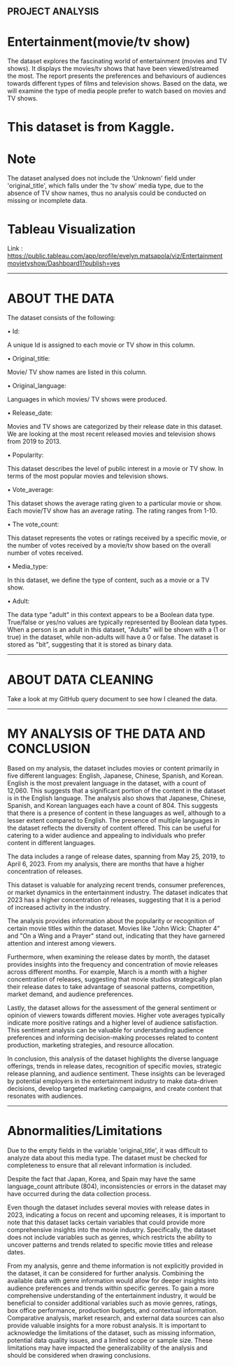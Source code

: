 ## PROJECT ANALYSIS

# Entertainment(movie/tv show)

The dataset explores the fascinating world of entertainment (movies and TV shows). It displays the movies/tv shows that have been viewed/streamed the most. 
The report presents the preferences and behaviours of audiences towards different types of films and television shows.
Based on the data, we will examine the type of media people prefer to watch based on movies and TV shows.

# This dataset is from Kaggle. 


# Note

The dataset analysed does not include the 'Unknown' field under 'original_title', which falls under the 'tv show' media type, due to the absence of TV show names, thus no analysis could be conducted on missing or incomplete data.


# Tableau Visualization
Link : https://public.tableau.com/app/profile/evelyn.matsapola/viz/Entertainmentmovietvshow/Dashboard1?publish=yes

-----------------------------------------------------------------------------------------------------------------------------------

# ABOUT THE DATA

The dataset consists of the following:


•	Id:

A unique Id is assigned to each movie or TV show in this column. 



• Original_title:

Movie/ TV show names are listed in this column.



• Original_language:

 Languages in which movies/ TV shows were produced.



• Release_date:

Movies and TV shows are categorized by their release date in this dataset. We are looking at the most recent released movies and television shows from 2019 to 2013.



•	Popularity:

This dataset describes the level of public interest in a movie or TV show. In terms of the most popular movies and television shows.



•	Vote_average:

This dataset shows the average rating given to a particular movie or show. Each movie/TV show has an average rating. The rating ranges from 1-10. 



•	The vote_count:

This dataset represents the votes or ratings received by a specific movie, or the number of votes received by a movie/tv show based on the overall number of votes received.



•	Media_type:

In this dataset, we define the type of content, such as a movie or a TV show.



•	Adult:

The data type "adult" in this context appears to be a Boolean data type. True/false or yes/no values are typically represented by Boolean data types. When a person is an adult in this dataset, "Adults" will be shown with a (1 or true) in the dataset, while non-adults will have a 0 or false. The dataset is stored as "bit", suggesting that it is stored as binary data.

-----------------------------------------------------------------------------------------------------------------------------------------

# ABOUT DATA CLEANING

Take a look at my GitHub query document to see how I cleaned the data.

-----------------------------------------------------------------------------------------------------------------------------------------

# MY ANALYSIS OF THE DATA AND CONCLUSION


Based on my analysis, the dataset includes movies or content primarily in five different languages: English, Japanese, Chinese, Spanish, and Korean. English is the most prevalent language in the dataset, with a count of 12,060. This suggests that a significant portion of the content in the dataset is in the English language. The analysis also shows that Japanese, Chinese, Spanish, and Korean languages each have a count of 804. This suggests that there is a presence of content in these languages as well, although to a lesser extent compared to English. The presence of multiple languages in the dataset reflects the diversity of content offered. This can be useful for catering to a wider audience and appealing to individuals who prefer content in different languages.

The data includes a range of release dates, spanning from May 25, 2019, to April 6, 2023. From my analysis, there are months that have a higher concentration of releases.

This dataset is valuable for analyzing recent trends, consumer preferences, or market dynamics in the entertainment industry. The dataset indicates that 2023 has a higher concentration of releases, suggesting that it is a period of increased activity in the industry.

The analysis provides information about the popularity or recognition of certain movie titles within the dataset. Movies like "John Wick: Chapter 4" and "On a Wing and a Prayer" stand out, indicating that they have garnered attention and interest among viewers.

Furthermore, when examining the release dates by month, the dataset provides insights into the frequency and concentration of movie releases across different months. For example, March is a month with a higher concentration of releases, suggesting that movie studios strategically plan their release dates to take advantage of seasonal patterns, competition, market demand, and audience preferences.

Lastly, the dataset allows for the assessment of the general sentiment or opinion of viewers towards different movies. Higher vote averages typically indicate more positive ratings and a higher level of audience satisfaction. This sentiment analysis can be valuable for understanding audience preferences and informing decision-making processes related to content production, marketing strategies, and resource allocation.

In conclusion, this analysis of the dataset highlights the diverse language offerings, trends in release dates, recognition of specific movies, strategic release planning, and audience sentiment. These insights can be leveraged by potential employers in the entertainment industry to make data-driven decisions, develop targeted marketing campaigns, and create content that resonates with audiences.


------------------------------------------------------------------------------------------------------------------------------------------

# Abnormalities/Limitations

Due to the empty fields in the variable 'original_title', it was difficult to analyze data about this media type. The dataset must be checked for completeness to ensure that all relevant information is included.

Despite the fact that Japan, Korea, and Spain may have the same language_count attribute (804), inconsistencies or errors in the dataset may have occurred during the data collection process.

Even though the dataset includes several movies with release dates in 2023, indicating a focus on recent and upcoming releases, it is important to note that this dataset lacks certain variables that could provide more comprehensive insights into the movie industry. Specifically, the dataset does not include variables such as genres, which restricts the ability to uncover patterns and trends related to specific movie titles and release dates.


From my analysis, genre and theme information is not explicitly provided in the dataset, it can be considered for further analysis. Combining the available data with genre information would allow for deeper insights into audience preferences and trends within specific genres.
To gain a more comprehensive understanding of the entertainment industry, it would be beneficial to consider additional variables such as movie genres, ratings, box office performance, production budgets, and contextual information. Comparative analysis, market research, and external data sources can also provide valuable insights for a more robust analysis.
It is important to acknowledge the limitations of the dataset, such as missing information, potential data quality issues, and a limited scope or sample size. These limitations may have impacted the generalizability of the analysis and should be considered when drawing conclusions.

